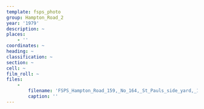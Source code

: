 ```yaml
---
template: fsps_photo
group: Hampton_Road_2
year: '1979'
description: ~
places:
    - ''
coordinates: ~
heading: ~
classification: ~
section: ~
cell: ~
film_roll: ~
files:
    -
        filename: 'FSPS_Hampton_Road_159,_No_164,_St_Pauls_side_yard,_18-1-A,_1979.png'
        caption: ''
---
```

